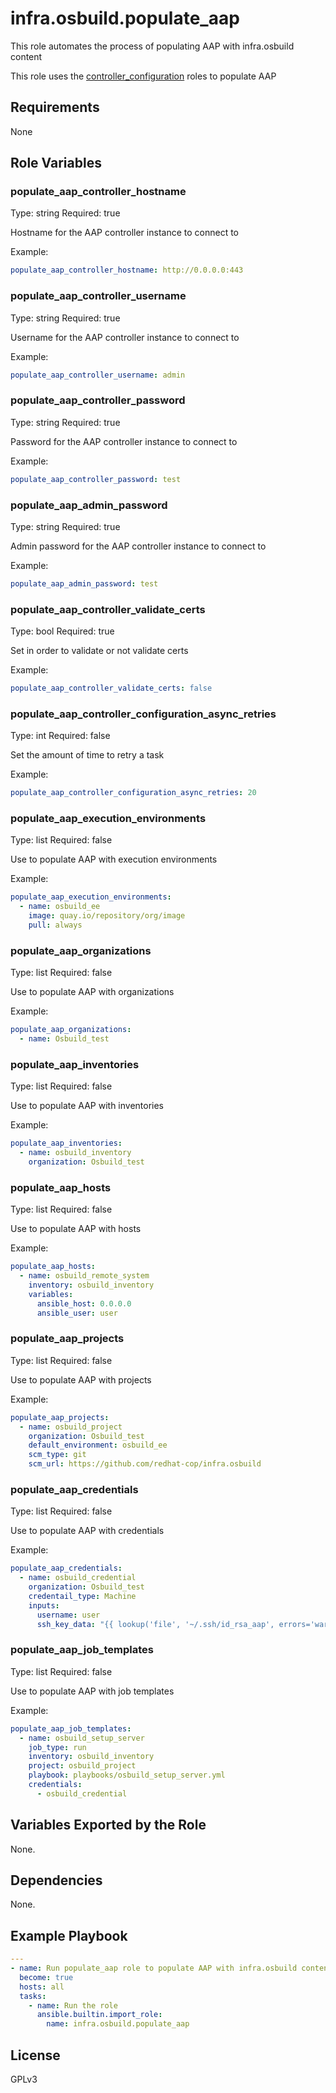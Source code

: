 # infra.osbuild.populate_aap

This role automates the process of populating AAP with infra.osbuild content

This role uses the [controller_configuration](https://github.com/redhat-cop/controller_configuration) roles to populate AAP

## Requirements

None

## Role Variables
### populate_aap_controller_hostname
Type: string
Required: true

Hostname for the AAP controller instance to connect to

Example:
```yaml
populate_aap_controller_hostname: http://0.0.0.0:443
```

### populate_aap_controller_username
Type: string
Required: true

Username for the AAP controller instance to connect to

Example:
```yaml
populate_aap_controller_username: admin
```

### populate_aap_controller_password
Type: string
Required: true

Password for the AAP controller instance to connect to

Example:
```yaml
populate_aap_controller_password: test
```

### populate_aap_admin_password
Type: string
Required: true

Admin password for the AAP controller instance to connect to

Example:
```yaml
populate_aap_admin_password: test
```

### populate_aap_controller_validate_certs
Type: bool
Required: true

Set in order to validate or not validate certs

Example:
```yaml
populate_aap_controller_validate_certs: false
```

### populate_aap_controller_configuration_async_retries
Type: int
Required: false

Set the amount of time to retry a task

Example:
```yaml
populate_aap_controller_configuration_async_retries: 20
```

### populate_aap_execution_environments
Type: list
Required: false

Use to populate AAP with execution environments

Example:
```yaml
populate_aap_execution_environments:
  - name: osbuild_ee
    image: quay.io/repository/org/image
    pull: always
```

### populate_aap_organizations
Type: list
Required: false

Use to populate AAP with organizations

Example:
```yaml
populate_aap_organizations: 
  - name: Osbuild_test
```

### populate_aap_inventories
Type: list
Required: false

Use to populate AAP with inventories

Example:
```yaml
populate_aap_inventories:
  - name: osbuild_inventory
    organization: Osbuild_test
```

### populate_aap_hosts
Type: list
Required: false

Use to populate AAP with hosts

Example:
```yaml
populate_aap_hosts:
  - name: osbuild_remote_system
    inventory: osbuild_inventory
    variables:
      ansible_host: 0.0.0.0
      ansible_user: user
```

### populate_aap_projects
Type: list
Required: false

Use to populate AAP with projects

Example:
```yaml
populate_aap_projects:
  - name: osbuild_project
    organization: Osbuild_test
    default_environment: osbuild_ee
    scm_type: git
    scm_url: https://github.com/redhat-cop/infra.osbuild
```

### populate_aap_credentials
Type: list
Required: false

Use to populate AAP with credentials

Example:
```yaml
populate_aap_credentials:
  - name: osbuild_credential
    organization: Osbuild_test
    credentail_type: Machine
    inputs:
      username: user
      ssh_key_data: "{{ lookup('file', '~/.ssh/id_rsa_aap', errors='warn') }}"
```

### populate_aap_job_templates
Type: list
Required: false

Use to populate AAP with job templates

Example:
```yaml
populate_aap_job_templates:
  - name: osbuild_setup_server
    job_type: run
    inventory: osbuild_inventory
    project: osbuild_project
    playbook: playbooks/osbuild_setup_server.yml
    credentials:
      - osbuild_credential
```


## Variables Exported by the Role

None.

## Dependencies

None.

## Example Playbook

```yaml
---
- name: Run populate_aap role to populate AAP with infra.osbuild content
  become: true
  hosts: all
  tasks:
    - name: Run the role
      ansible.builtin.import_role:
        name: infra.osbuild.populate_aap
```


## License

GPLv3

